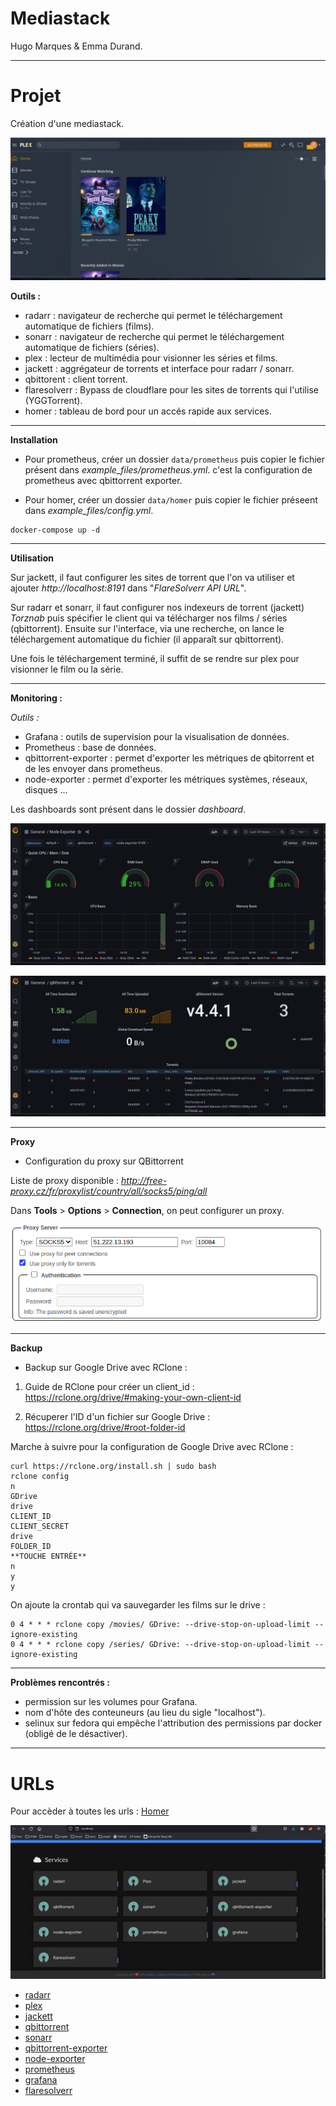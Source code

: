 # Mediastack

Hugo Marques & Emma Durand.
___

# Projet

Création d'une mediastack.

![](img/plex.jpg)

**Outils :**

* radarr : navigateur de recherche qui permet le téléchargement automatique de fichiers (films).
* sonarr : navigateur de recherche qui permet le téléchargement automatique de fichiers (séries).
* plex : lecteur de multimédia pour visionner les séries et films.
* jackett : aggrégateur de torrents et interface pour radarr / sonarr.
* qbittorent : client torrent.
* flaresolverr : Bypass de cloudflare pour les sites de torrents qui l'utilise (YGGTorrent).
* homer : tableau de bord pour un accés rapide aux services.

___

**Installation**

* Pour prometheus, créer un dossier ```data/prometheus``` puis copier le fichier présent dans *example_files/prometheus.yml*. c'est la configuration de prometheus avec qbittorrent exporter. 

* Pour homer, créer un dossier ```data/homer``` puis copier le fichier préseent dans *example_files/config.yml*.

```
docker-compose up -d
```
___

**Utilisation**

Sur jackett, il faut configurer les sites de torrent que l'on va utiliser et ajouter *http://localhost:8191* dans "*FlareSolverr API URL*".

Sur radarr et sonarr, il faut configurer nos indexeurs de torrent (jackett) *Torznab* puis spécifier le client qui va télécharger nos films / séries (qbittorrent). Ensuite sur l'interface, via une recherche, on lance le téléchargement automatique du fichier (il apparaît sur qbittorrent).

Une fois le téléchargement terminé, il suffit de se rendre sur plex pour visionner le film ou la série.

___

**Monitoring :**

*Outils :*

* Grafana : outils de supervision pour la visualisation de données.
* Prometheus : base de données.
* qbittorrent-exporter : permet d'exporter les métriques de qbitorrent et de les envoyer dans prometheus.
* node-exporter : permet d'exporter les métriques systèmes, réseaux, disques ...

Les dashboards sont présent dans le dossier *dashboard*.

![](img/node-exporter.jpg)

![](img/qbittorrent.jpg)

___

**Proxy**

* Configuration du proxy sur QBittorrent

Liste de proxy disponible : *http://free-proxy.cz/fr/proxylist/country/all/socks5/ping/all*

Dans **Tools** > **Options** > **Connection**, on peut configurer un proxy.

![](img/proxy.png)

___

**Backup**

* Backup sur Google Drive avec RClone :

1. Guide de RClone pour créer un client_id : https://rclone.org/drive/#making-your-own-client-id

2. Récuperer l'ID d'un fichier sur Google Drive : https://rclone.org/drive/#root-folder-id

Marche à suivre pour la configuration de Google Drive avec RClone : 

```
curl https://rclone.org/install.sh | sudo bash
rclone config
n
GDrive
drive
CLIENT_ID
CLIENT_SECRET
drive
FOLDER_ID
**TOUCHE ENTRÉE**
n
y
y
```

On ajoute la crontab qui va sauvegarder les films sur le drive : 

```
0 4 * * * rclone copy /movies/ GDrive: --drive-stop-on-upload-limit --ignore-existing
0 4 * * * rclone copy /series/ GDrive: --drive-stop-on-upload-limit --ignore-existing
```

___

**Problèmes rencontrés :**

- permission sur les volumes pour Grafana.
- nom d'hôte des conteuneurs (au lieu du sigle "localhost").
- selinux sur fedora qui empêche l'attribution des permissions par docker (obligé de le désactiver).

___

# URLs

Pour accèder à toutes les urls : [Homer](http://localhost)

![](img/homer.jpg)

* [radarr](http://localhost:7878)
* [plex](http://localhost:32400/manage)
* [jackett](http://localhost:9117)
* [qbittorrent](http://localhost:8080)
* [sonarr](http://localhost:8989)
* [qbittorrent-exporter](http://localhost:17871/metrics)
* [node-exporter](http://localhost:9100/metrics)
* [prometheus](http://localhost:9000)
* [grafana](http://localhost:3000)
* [flaresolverr](http://localhost:8191)
